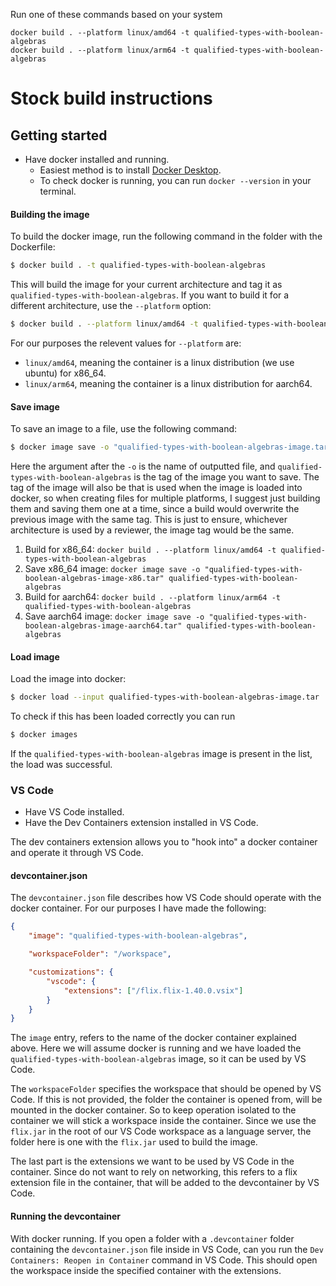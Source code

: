 Run one of these commands based on your system
```
docker build . --platform linux/amd64 -t qualified-types-with-boolean-algebras
docker build . --platform linux/arm64 -t qualified-types-with-boolean-algebras
```



# Stock build instructions

## Getting started
- Have docker installed and running.
  - Easiest method is to install [Docker Desktop](https://docs.docker.com/desktop/).
  - To check docker is running, you can run `docker --version` in your terminal.

#### Building the image
To build the docker image, run the following command in the folder with the Dockerfile:
```bash
$ docker build . -t qualified-types-with-boolean-algebras
```
This will build the image for your current architecture and tag it as
`qualified-types-with-boolean-algebras`. If you want to build it for a different
architecture, use the `--platform` option:
```bash
$ docker build . --platform linux/amd64 -t qualified-types-with-boolean-algebras
```
For our purposes the relevent values for `--platform` are:
- `linux/amd64`, meaning the container is a linux distribution (we use ubuntu) for x86\_64.
- `linux/arm64`, meaning the container is a linux distribution for aarch64.

#### Save image
To save an image to a file, use the following command:
```bash
$ docker image save -o "qualified-types-with-boolean-algebras-image.tar" qualified-types-with-boolean-algebras
```
Here the argument after the `-o` is the name of outputted file,
and `qualified-types-with-boolean-algebras` is the tag of the image you want to save.
The tag of the image will also be that is used when the image is loaded into
docker, so when creating files for multiple platforms, I suggest just
building them and saving them one at a time, since a build would overwrite
the previous image with the same tag.
This is just to ensure, whichever architecture is used by a reviewer,
the image tag would be the same.

1. Build for x86\_64: `docker build . --platform linux/amd64 -t qualified-types-with-boolean-algebras`
2. Save x86\_64 image: `docker image save -o "qualified-types-with-boolean-algebras-image-x86.tar" qualified-types-with-boolean-algebras`
3. Build for aarch64: `docker build . --platform linux/arm64 -t qualified-types-with-boolean-algebras`
4. Save aarch64 image: `docker image save -o "qualified-types-with-boolean-algebras-image-aarch64.tar" qualified-types-with-boolean-algebras`

#### Load image
Load the image into docker:
```bash
$ docker load --input qualified-types-with-boolean-algebras-image.tar
```
To check if this has been loaded correctly
you can run
```bash
$ docker images
```
If the `qualified-types-with-boolean-algebras` image is present in the list,
the load was successful.

### VS Code
- Have VS Code installed.
- Have the Dev Containers extension installed in VS Code.

The dev containers extension allows you to "hook into" a docker container
and operate it through VS Code.
#### devcontainer.json
The `devcontainer.json` file describes how VS Code should
operate with the docker container.
For our purposes I have made the following:
```json
{
    "image": "qualified-types-with-boolean-algebras",

    "workspaceFolder": "/workspace",

    "customizations": {
        "vscode": {
            "extensions": ["/flix.flix-1.40.0.vsix"]
        }
    }
}
```
The `image` entry, refers to the name of the docker container
explained above. Here we will assume docker is running and we have loaded the `qualified-types-with-boolean-algebras` image, so it can be used by VS Code.

The `workspaceFolder` specifies the workspace that should be opened by VS Code. If this is not provided, the folder the container is opened from, will be mounted in the docker container.
So to keep operation isolated to the container we will stick a workspace inside the container.
Since we use the `flix.jar` in the root of our VS Code workspace as a language server, the folder here is one with the `flix.jar` used to build the image.

The last part is the extensions we want to be used by
VS Code in the container. Since do not want to rely on networking, this refers to a flix extension file in the container, that will be added to the devcontainer by VS Code.

#### Running the devcontainer
With docker running.
If you open a folder with a `.devcontainer` folder
containing the `devcontainer.json` file inside in VS Code,
can you run the `Dev Containers: Reopen in Container` command in VS Code.
This should open the workspace inside the specified container with the extensions.
